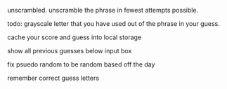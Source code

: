 unscrambled. unscramble the phrase in fewest attempts possible.

todo:
 grayscale letter that you have used out of the phrase in your guess.

 cache your score and guess into local storage

 show all previous guesses below input box

 fix psuedo random to be random based off the day

 remember correct guess letters

 